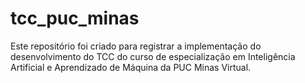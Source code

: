 # tcc_puc_minas
Este repositório foi criado para registrar a implementação do desenvolvimento do TCC do curso de especialização em Inteligência Artificial e Aprendizado de Máquina da PUC Minas Virtual.
